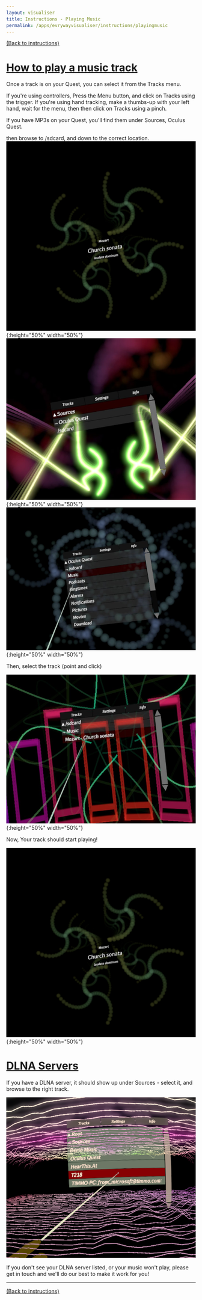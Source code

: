 ```yaml
---
layout: visualiser
title: Instructions - Playing Music
permalink: /apps/evrywayvisualiser/instructions/playingmusic
---
```

[(Back to instructions)](index)
# [How to play a music track](#how-to-play-music)

Once a track is on your Quest, you can select it from the Tracks menu.

If you're using controllers, Press the Menu button, and click on Tracks using the trigger.
If you're using hand tracking, make a thumbs-up with your left hand, wait for the
menu, then then click on Tracks using a pinch.

If you have MP3s on your Quest, you'll find them under Sources, Oculus Quest.

then browse to /sdcard, and down to the correct location.
![browseto_quest_playing](browseto_quest_playing.jpg){:height="50%" width="50%"}
![browseto_quest_sdcard](browseto_quest_sdcard.png){:height="50%" width="50%"}
![browseto_quest_music](browseto_quest_music.png){:height="50%" width="50%"}

Then, select the track (point and click)

![browseto_quest_picktrack](browseto_quest_picktrack.png){:height="50%" width="50%"}

Now, Your track should start playing!

![browseto_quest_playing](browseto_quest_playing.jpg){:height="50%" width="50%"}

# [DLNA Servers](#dnla-servers)

If you have a DLNA server, it should show up under Sources - select it, and browse
to the right track.

![playing_select_dlna](playing_select_dlna.png)

If you don't see your DLNA server listed, or your music won't play, please get in touch
and we'll do our best to make it work for you!

---
[(Back to instructions)](index)

